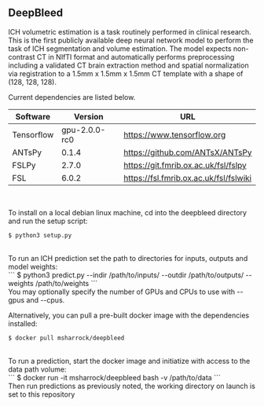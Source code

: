 ## DeepBleed

ICH volumetric estimation is a task routinely performed in clinical research. This is the first publicly available deep neural network model to perform the task of ICH segmentation and volume estimation. The model expects non-contrast CT in NIfTI format and automatically performs preprocessing including a validated CT brain extraction method and spatial normalization via registration to a 1.5mm x 1.5mm x 1.5mm CT template with a shape of (128, 128, 128). 
 <br/>


Current dependencies are listed below. 

Software | Version | URL
------------ | ------------- | -------------
Tensorflow | gpu-2.0.0-rc0 | https://www.tensorflow.org
ANTsPy | 0.1.4 | https://github.com/ANTsX/ANTsPy
FSLPy | 2.7.0 | https://git.fmrib.ox.ac.uk/fsl/fslpy
FSL | 6.0.2 | https://fsl.fmrib.ox.ac.uk/fsl/fslwiki
<br/>

To install on a local debian linux machine, cd into the deepbleed directory and run the setup script:<br/>
```
$ python3 setup.py 
```
<br/>
To run an ICH prediction set the path to directories for inputs, outputs and model weights:<br/>
```
$ python3 predict.py --indir /path/to/inputs/ --outdir /path/to/outputs/ --weights /path/to/weights
```
<br/>
You may optionally specify the number of GPUs and CPUs to use with --gpus and --cpus.

Alternatively, you can pull a pre-built docker image with the dependencies installed:<br/>
```
$ docker pull msharrock/deepbleed 
```
<br/>
To run a prediction, start the docker image and initiatize with access to the data path volume:<br/>
```
$ docker run -it msharrock/deepbleed bash -v /path/to/data 
```
<br/> 
Then run predictions as previously noted, the working directory on launch is set to this repository<br/> 

